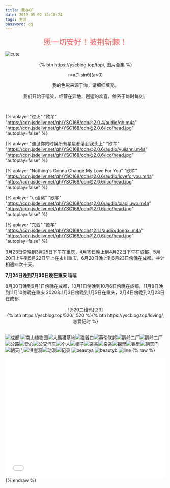 ```yaml
---
title: 我与GF
date: 2019-05-02 12:18:24
tags: 生活
password: qq
---
```

<p align="center"><font color="#ff6666"  size="+2">愿一切安好！披荆斩棘！</font></p>
<!--more-->

![cute][27] 

<center>{% btn https://yscblog.top/top/, 图片合集 %}

r=a(1-sinθ)(a>0)

我的色彩来源于你，请细细填充。

我们开始于嘻笑，经营在异地，邂逅的欢喜，维系于每时每刻。
</center>
<br>

{% aplayer "过火" "欧芊" "https://cdn.jsdelivr.net/gh/YSC168/cdn@2.0.4/audio/gh.m4a"  "https://cdn.jsdelivr.net/gh/YSC168/cdn@2.0.6/ico/head.jpg" "autoplay=false" %}

{% aplayer "遇见你的时候所有星星都落到我头上" "欧芊" "https://cdn.jsdelivr.net/gh/YSC168/cdn@2.0.6/audio/yujianni.m4a"  "https://cdn.jsdelivr.net/gh/YSC168/cdn@2.0.6/ico/head.jpg" "autoplay=false" %}

{% aplayer "Nothing's Gonna Change My Love For You" "欧芊" "https://cdn.jsdelivr.net/gh/YSC168/cdn@2.0.6/audio/loveforyou.m4a"  "https://cdn.jsdelivr.net/gh/YSC168/cdn@2.0.6/ico/head.jpg" "autoplay=false" %}

{% aplayer "小酒窝" "欧芊" "https://cdn.jsdelivr.net/gh/YSC168/cdn@2.0.6/audio/xiaojiuwo.m4a"  "https://cdn.jsdelivr.net/gh/YSC168/cdn@2.0.6/ico/head.jpg" "autoplay=false" %}

{% aplayer "东西" "欧芊" "https://cdn.jsdelivr.net/gh/YSC168/cdn@2.1.1/audio/dongxi.m4a"  "https://cdn.jsdelivr.net/gh/YSC168/cdn@2.0.6/ico/head.jpg" "autoplay=false" %}


3月23日傍晚到3月25日下午在重庆，4月19日晚上到4月22日下午在成都，5月20日上午到5月22日早上在永川重庆，6月20日晚上到6月23日傍晚在成都。共计相遇四次十天。

**7月24日晚到7月30日晚在重庆** 嘻嘻

8月30日晚到9月1日傍晚在成都，10月1日傍晚到10月6日傍晚在成都，11月8日晚到11月10傍晚在重庆
2020年1月3日傍晚到1月5日在重庆，2月4日傍晚到2月23日在成都

<center>![520二维码][23]</center>

<center>{% btn https://yscblog.top/520/, 520 %}{% btn https://yscblog.top/loving/, 恋爱记时 %}</center>

<br>

![成都][1] ![南山植物园][2]![大熊猫基地][3]![磁器口][4]![英伦联邦][6]![鹅岭二厂][9]![鹅岭二厂][10]![公路][11]![爱心][12]![公交汽车][13]![个人][14]![帽子][15]![亲亲][16]![亲亲][17]![锦里][18]![锦里][19]![朝天门][20]![朝天门][21]![洪崖洞][22]![动漫][5]![记录][8]
![beautya][24] ![beautyb][25]  ![line][26] 
{% raw %}
<div style="position: relative; width: 100%; height: 0; padding-bottom: 75%;"><iframe src="//player.bilibili.com/player.html?aid=17148321&cid=28016249&page=1" scrolling="no" border="0" frameborder="no" framespacing="0" allowfullscreen="true" style="position: absolute; width: 100%; height: 100%; left: 0; top: 0;"></iframe></div>
{% endraw %}



[1]: https://cdn.jsdelivr.net/gh/YSC168/cdn@4.0/images/pic1.jpg
[2]: https://cdn.jsdelivr.net/gh/YSC168/cdn@4.0/images/pic2.jpg
[3]: https://cdn.jsdelivr.net/gh/YSC168/cdn@4.0/images/pic3.jpg
[4]: https://cdn.jsdelivr.net/gh/YSC168/cdn@4.0/images/pic4.jpg
[5]: https://cdn.jsdelivr.net/gh/YSC168/cdn@4.0/images/pic5.jpg
[6]: https://cdn.jsdelivr.net/gh/YSC168/cdn@4.0/images/pic6.jpg

[8]: https://cdn.jsdelivr.net/gh/YSC168/cdn@5.0/images/pic7.jpg
[9]: https://cdn.jsdelivr.net/gh/YSC168/cdn@2.0.1/images/pic8.jpg
[10]: https://cdn.jsdelivr.net/gh/YSC168/cdn@2.0.2/pic9.jpg
[11]: https://cdn.jsdelivr.net/gh/YSC168/cdn@2.0.2/pic10.jpg
[12]: https://cdn.jsdelivr.net/gh/YSC168/cdn@2.0.2/pic11.jpg
[13]: https://cdn.jsdelivr.net/gh/YSC168/cdn@2.0.2/pic12.jpg
[14]: https://cdn.jsdelivr.net/gh/YSC168/cdn@2.0.2/pic13.jpg
[15]: https://cdn.jsdelivr.net/gh/YSC168/cdn@2.0.2/pic14.jpg
[16]: https://cdn.jsdelivr.net/gh/YSC168/cdn@2.0.2/images/pic9.jpg
[17]: https://cdn.jsdelivr.net/gh/YSC168/cdn@2.0.2/images/pic10.jpg
[18]: https://cdn.jsdelivr.net/gh/YSC168/cdn@2.0.5/images/pic11.jpg
[19]: https://cdn.jsdelivr.net/gh/YSC168/cdn@2.0.5/images/pic12.jpg
[20]: https://cdn.jsdelivr.net/gh/YSC168/cdn@2.0.5/images/pic13.jpg
[21]: https://cdn.jsdelivr.net/gh/YSC168/cdn@2.0.5/images/pic14.jpg
[22]: https://cdn.jsdelivr.net/gh/YSC168/cdn@2.0.5/images/pic15.jpg
[23]: https://cdn.jsdelivr.net/gh/YSC168/cdn@2.0.5/ico/520.png
[24]: https://cdn.jsdelivr.net/gh/YSC168/CDN-for-blog@1.0.8/ps/beautya.jpg
[25]: https://cdn.jsdelivr.net/gh/YSC168/CDN-for-blog@1.0.8/ps/beautyb.jpg
[26]: https://cdn.jsdelivr.net/gh/YSC168/CDN-for-blog@1.0.8/ps/line.jpg
[27]: https://cdn.jsdelivr.net/gh/YSC168/CDN-for-blog@1.0.8/source/cute.gif
